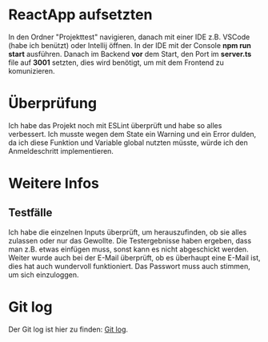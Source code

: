 # ReactApp aufsetzten

In den Ordner "Projekttest" navigieren, danach mit einer IDE z.B. VSCode (habe ich benützt) oder Intellij öffnen.
In der IDE mit der Console **npm run start** ausführen. Danach im Backend **vor** dem Start, den Port im **server.ts** file auf **3001** setzten, dies wird benötigt, um mit dem Frontend zu komunizieren.

# Überprüfung

Ich habe das Projekt noch mit ESLint überprüft und habe so alles verbessert. Ich musste wegen dem State ein Warning und ein Error dulden, da ich diese Funktion und Variable global nutzten müsste, würde ich den Anmeldeschritt implementieren.

# Weitere Infos

## Testfälle

Ich habe die einzelnen Inputs überprüft, um herauszufinden, ob sie alles zulassen oder nur das Gewollte. Die Testergebnisse haben ergeben, dass man z.B. etwas einfügen muss, sonst kann es nicht abgeschickt werden. Weiter wurde auch bei der E-Mail überprüft, ob es überhaupt eine E-Mail ist, dies hat auch wundervoll funktioniert. Das Passwort muss auch stimmen, um sich einzuloggen.

# Git log

Der Git log ist hier zu finden: [Git log](./git.log).